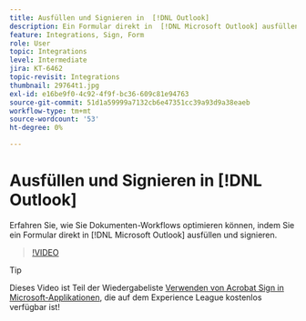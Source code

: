 ```yaml
---
title: Ausfüllen und Signieren in  [!DNL Outlook]
description: Ein Formular direkt in  [!DNL Microsoft Outlook] ausfüllen und signieren
feature: Integrations, Sign, Form
role: User
topic: Integrations
level: Intermediate
jira: KT-6462
topic-revisit: Integrations
thumbnail: 29764t1.jpg
exl-id: e16be9f0-4c92-4f9f-bc36-609c81e94763
source-git-commit: 51d1a59999a7132cb6e47351cc39a93d9a38eaeb
workflow-type: tm+mt
source-wordcount: '53'
ht-degree: 0%

---
```


# Ausfüllen und Signieren in [!DNL Outlook]

Erfahren Sie, wie Sie Dokumenten-Workflows optimieren können, indem Sie ein Formular direkt in [!DNL Microsoft Outlook] ausfüllen und signieren.

>[!VIDEO](https://video.tv.adobe.com/v/3443461?quality=12&learn=on&hidetitle=true&captions=ger)

>[!TIP]
>
>Dieses Video ist Teil der Wiedergabeliste [Verwenden von Acrobat Sign in Microsoft-Applikationen](https://experienceleague.adobe.com/de/playlists/acrobat-sign-integrate-microsoft-apps), die auf dem Experience League kostenlos verfügbar ist!
